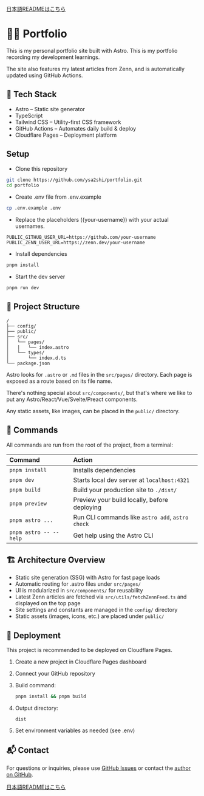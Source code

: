 [日本語READMEはこちら](./README-ja.md)

# 🧑‍💻 Portfolio

This is my personal portfolio site built with Astro. This is my portfolio recording my development learnings.

The site also features my latest articles from Zenn, and is automatically updated using GitHub Actions.

## 🔧 Tech Stack

- Astro – Static site generator
- TypeScript
- Tailwind CSS – Utility-first CSS framework
- GitHub Actions – Automates daily build & deploy
- Cloudflare Pages – Deployment platform

## Setup

- Clone this repository

```bash
git clone https://github.com/ysa2shi/portfolio.git
cd portfolio
```

- Create .env file from .env.example

```bash
cp .env.example .env
```

- Replace the placeholders ({your-username}) with your actual usernames.

```env
PUBLIC_GITHUB_USER_URL=https://github.com/your-username
PUBLIC_ZENN_USER_URL=https://zenn.dev/your-username
```

- Install dependencies

```bash
pnpm install
```

- Start the dev server

```bash
pnpm run dev
```

## 🚀 Project Structure

```
/
├── config/
├── public/
├── src/
│   └── pages/
│   |   └── index.astro
│   └── types/
│       └── index.d.ts
└── package.json
```

Astro looks for `.astro` or `.md` files in the `src/pages/` directory. Each page is exposed as a route based on its file name.

There's nothing special about `src/components/`, but that's where we like to put any Astro/React/Vue/Svelte/Preact components.

Any static assets, like images, can be placed in the `public/` directory.

## 🧞 Commands

All commands are run from the root of the project, from a terminal:

| Command                   | Action                                           |
| :------------------------ | :----------------------------------------------- |
| `pnpm install`             | Installs dependencies                            |
| `pnpm dev`             | Starts local dev server at `localhost:4321`      |
| `pnpm build`           | Build your production site to `./dist/`          |
| `pnpm preview`         | Preview your build locally, before deploying     |
| `pnpm astro ...`       | Run CLI commands like `astro add`, `astro check` |
| `pnpm astro -- --help` | Get help using the Astro CLI                     |

## 🏗️ Architecture Overview

- Static site generation (SSG) with Astro for fast page loads
- Automatic routing for .astro files under `src/pages/`
- UI is modularized in `src/components/` for reusability
- Latest Zenn articles are fetched via `src/utils/fetchZennFeed.ts` and displayed on the top page
- Site settings and constants are managed in the `config/` directory
- Static assets (images, icons, etc.) are placed under `public/`

## 🚢 Deployment

This project is recommended to be deployed on Cloudflare Pages.

1. Create a new project in Cloudflare Pages dashboard
2. Connect your GitHub repository
3. Build command:

   ```sh
   pnpm install && pnpm build
   ```

4. Output directory:

   ```
   dist
   ```

5. Set environment variables as needed (see .env)

## 📬 Contact

For questions or inquiries, please use [GitHub Issues](https://github.com/ysa2shi/portfolio/issues) or contact the [author on GitHub](https://github.com/ysa2shi).

[日本語READMEはこちら](./README.ja.md)
